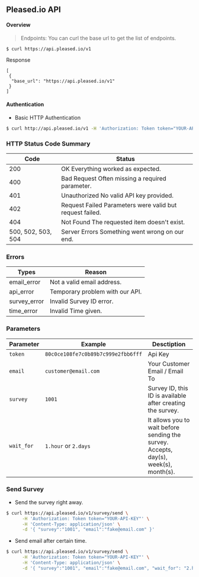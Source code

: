 Pleased.io API
---
#### Overview
> Endpoints: You can curl the base url to get the list of endpoints.

`$ curl https://api.pleased.io/v1`

Response

	[
  	 {
      "base_url": "https://api.pleased.io/v1"
  	 }
	]

#### Authentication
- Basic HTTP Authentication

```bash
$ curl http://api.pleased.io/v1 -H 'Authorization: Token token="YOUR-API-KEY"'
```


### HTTP Status Code Summary

Code | Status
----------------------------- | --------------------------------------
200 | OK	Everything worked as expected.
400 | Bad Request	Often missing a required parameter.
401 | Unauthorized	No valid API key provided.
402 | Request Failed	Parameters were valid but request failed.
404 | Not Found	The requested item doesn't exist.
500, 502, 503, 504 | Server Errors	Something went wrong on our end.



### Errors

Types | Reason
----------------------------- | --------------------------------------
email_error | Not a valid email address.
api_error | Temporary problem with our API.
survey_error | Invalid Survey ID error.
time_error | Invalid Time given.



### Parameters

Parameter | Example | Desctiption
--------- | ------- | ------------
`token` | `80c0ce108fe7c0b89b7c999e2fbb6fff` | Api Key
`email` | `customer@email.com` | Your Customer Email / Email To
`survey`| `1001` | Survey ID, this ID is available after creating the survey.
`wait_for` | `1.hour` or `2.days` | It allows you to wait before sending the survey. Accepts, day(s), week(s), month(s).




### Send Survey
- Send the survey right away.

```bash
$ curl https://api.pleased.io/v1/survey/send \
      -H 'Authorization: Token token="YOUR-API-KEY"' \
      -H 'Content-Type: application/json' \
      -d '{ "survey":"1001", "email":"fake@email.com" }'
```

- Send email after certain time.

```bash
$ curl https://api.pleased.io/v1/survey/send \
      -H 'Authorization: Token token="YOUR-API-KEY"' \
      -H 'Content-Type: application/json' \
      -d '{ "survey":"1001", "email":"fake@email.com", "wait_for": "2.hours" }'
```
